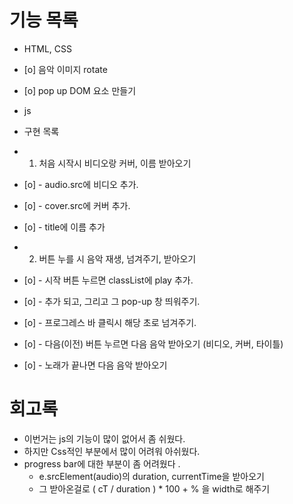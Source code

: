 # 기능 목록

- HTML, CSS
- [o] 음악 이미지 rotate
- [o] pop up DOM 요소 만들기

- js
- 구현 목록
- 1. 처음 시작시 비디오랑 커버, 이름 받아오기
- [o] - audio.src에 비디오 추가.
- [o] - cover.src에 커버 추가.
- [o] - title에 이름 추가

- 2. 버튼 누를 시 음악 재생, 넘겨주기, 받아오기
- [o] - 시작 버튼 누르면 classList에 play 추가.
- [o] - 추가 되고, 그리고 그 pop-up 창 띄워주기.
- [o] - 프로그레스 바 클릭시 해당 초로 넘겨주기.
- [o] - 다음(이전) 버튼 누르면 다음 음악 받아오기 (비디오, 커버, 타이틀)
- [o] - 노래가 끝나면 다음 음악 받아오기

# 회고록

- 이번거는 js의 기능이 많이 없어서 좀 쉬웠다.
- 하지만 Css적인 부분에서 많이 어려워 아쉬웠다.
- progress bar에 대한 부분이 좀 어려웠다 .
  - e.srcElement(audio)의 duration, currentTime을 받아오기
  - 그 받아온걸로 ( cT / duration ) \* 100 + % 을 width로 해주기
